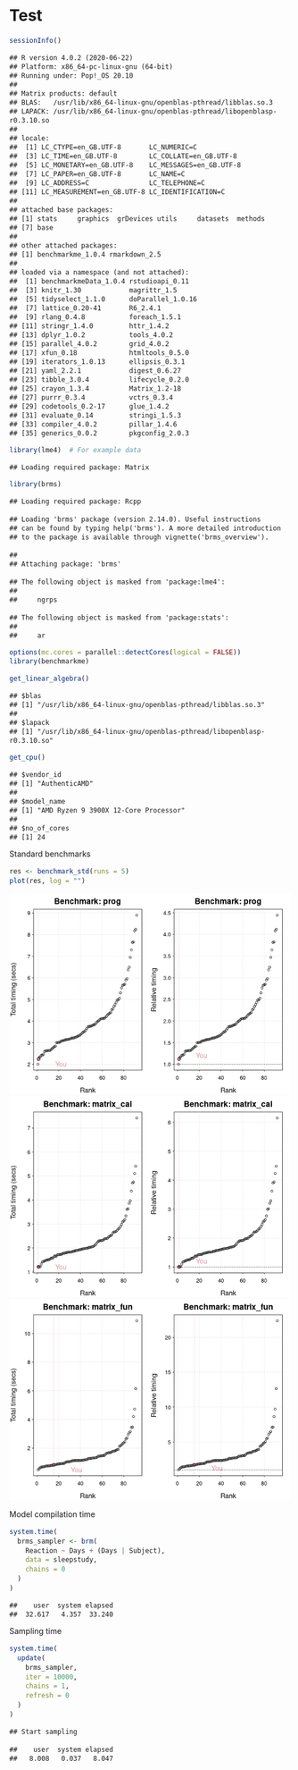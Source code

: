 Test
================

``` r
sessionInfo()
```

    ## R version 4.0.2 (2020-06-22)
    ## Platform: x86_64-pc-linux-gnu (64-bit)
    ## Running under: Pop!_OS 20.10
    ## 
    ## Matrix products: default
    ## BLAS:   /usr/lib/x86_64-linux-gnu/openblas-pthread/libblas.so.3
    ## LAPACK: /usr/lib/x86_64-linux-gnu/openblas-pthread/libopenblasp-r0.3.10.so
    ## 
    ## locale:
    ##  [1] LC_CTYPE=en_GB.UTF-8       LC_NUMERIC=C              
    ##  [3] LC_TIME=en_GB.UTF-8        LC_COLLATE=en_GB.UTF-8    
    ##  [5] LC_MONETARY=en_GB.UTF-8    LC_MESSAGES=en_GB.UTF-8   
    ##  [7] LC_PAPER=en_GB.UTF-8       LC_NAME=C                 
    ##  [9] LC_ADDRESS=C               LC_TELEPHONE=C            
    ## [11] LC_MEASUREMENT=en_GB.UTF-8 LC_IDENTIFICATION=C       
    ## 
    ## attached base packages:
    ## [1] stats     graphics  grDevices utils     datasets  methods  
    ## [7] base     
    ## 
    ## other attached packages:
    ## [1] benchmarkme_1.0.4 rmarkdown_2.5    
    ## 
    ## loaded via a namespace (and not attached):
    ##  [1] benchmarkmeData_1.0.4 rstudioapi_0.11      
    ##  [3] knitr_1.30            magrittr_1.5         
    ##  [5] tidyselect_1.1.0      doParallel_1.0.16    
    ##  [7] lattice_0.20-41       R6_2.4.1             
    ##  [9] rlang_0.4.8           foreach_1.5.1        
    ## [11] stringr_1.4.0         httr_1.4.2           
    ## [13] dplyr_1.0.2           tools_4.0.2          
    ## [15] parallel_4.0.2        grid_4.0.2           
    ## [17] xfun_0.18             htmltools_0.5.0      
    ## [19] iterators_1.0.13      ellipsis_0.3.1       
    ## [21] yaml_2.2.1            digest_0.6.27        
    ## [23] tibble_3.0.4          lifecycle_0.2.0      
    ## [25] crayon_1.3.4          Matrix_1.2-18        
    ## [27] purrr_0.3.4           vctrs_0.3.4          
    ## [29] codetools_0.2-17      glue_1.4.2           
    ## [31] evaluate_0.14         stringi_1.5.3        
    ## [33] compiler_4.0.2        pillar_1.4.6         
    ## [35] generics_0.0.2        pkgconfig_2.0.3

``` r
library(lme4)  # For example data
```

    ## Loading required package: Matrix

``` r
library(brms)
```

    ## Loading required package: Rcpp

    ## Loading 'brms' package (version 2.14.0). Useful instructions
    ## can be found by typing help('brms'). A more detailed introduction
    ## to the package is available through vignette('brms_overview').

    ## 
    ## Attaching package: 'brms'

    ## The following object is masked from 'package:lme4':
    ## 
    ##     ngrps

    ## The following object is masked from 'package:stats':
    ## 
    ##     ar

``` r
options(mc.cores = parallel::detectCores(logical = FALSE))
library(benchmarkme)
```

``` r
get_linear_algebra()
```

    ## $blas
    ## [1] "/usr/lib/x86_64-linux-gnu/openblas-pthread/libblas.so.3"
    ## 
    ## $lapack
    ## [1] "/usr/lib/x86_64-linux-gnu/openblas-pthread/libopenblasp-r0.3.10.so"

``` r
get_cpu()
```

    ## $vendor_id
    ## [1] "AuthenticAMD"
    ## 
    ## $model_name
    ## [1] "AMD Ryzen 9 3900X 12-Core Processor"
    ## 
    ## $no_of_cores
    ## [1] 24

Standard benchmarks

``` r
res <- benchmark_std(runs = 5)
plot(res, log = "")
```

![](Pop!_OS%2020.10_files/figure-gfm/unnamed-chunk-4-1.png)<!-- -->![](Pop!_OS%2020.10_files/figure-gfm/unnamed-chunk-4-2.png)<!-- -->![](Pop!_OS%2020.10_files/figure-gfm/unnamed-chunk-4-3.png)<!-- -->

Model compilation time

``` r
system.time(
  brms_sampler <- brm(
    Reaction ~ Days + (Days | Subject), 
    data = sleepstudy, 
    chains = 0
  )
)
```

    ##    user  system elapsed 
    ##  32.617   4.357  33.240

Sampling time

``` r
system.time(
  update(
    brms_sampler, 
    iter = 10000, 
    chains = 1, 
    refresh = 0
  )
)
```

    ## Start sampling

    ##    user  system elapsed 
    ##   8.008   0.037   8.047
